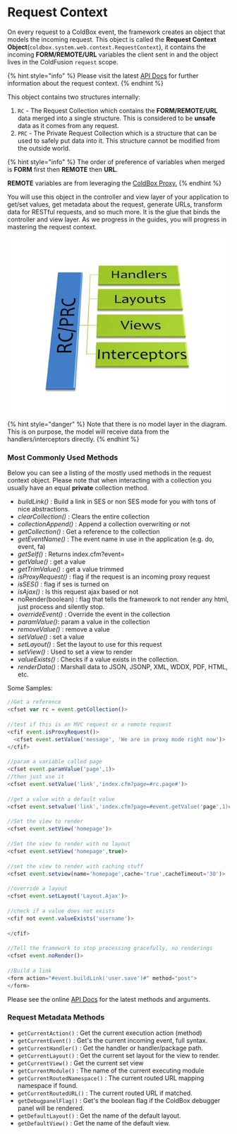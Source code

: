 # Request Context

On every request to a ColdBox event, the framework creates an object that models the incoming request. This object is called the **Request Context Object**\(`coldbox.system.web.context.RequestContext`\), it contains the incoming **FORM/REMOTE/URL** variables the client sent in and the object lives in the ColdFusion `request` scope. 

{% hint style="info" %}
Please visit the latest [API Docs](http://apidocs.ortussolutions.com/coldbox/current) for further information about the request context.
{% endhint %}

This object contains two structures internally:

1. `RC` - The Request Collection which contains the **FORM/REMOTE/URL** data merged into a single structure.  This is considered to be **unsafe** data as it comes from any request.
2. `PRC` - The Private Request Collection which is a structure that can be used to safely put data into it.  This structure cannot be modified from the outside world.

{% hint style="info" %}
The order of preference of variables when merged is **FORM** first then **REMOTE** then **URL**.

**REMOTE** variables are from leveraging the [ColdBox Proxy.](../digging-deeper/coldbox-proxy/)
{% endhint %}

You will use this object in the controller and view layer of your application to get/set values, get metadata about the request, generate URLs, transform data for RESTful requests, and so much more.  It is the glue that binds the controller and view layer.  As we progress in the guides, you will progress in mastering the request context.

![RC/PRC Data Super Highway](../.gitbook/assets/requestcollectiondatabus%20%281%29%20%281%29%20%281%29.jpg)

{% hint style="danger" %}
Note that there is no model layer in the diagram. This is on purpose, the model will receive data from the handlers/interceptors directly.
{% endhint %}

### Most Commonly Used Methods

Below you can see a listing of the mostly used methods in the request context object. Please note that when interacting with a collection you usually have an equal **private** collection method.

* _buildLink\(\)_ : Build a link in SES or non SES mode for you with tons of nice abstractions.
* _clearCollection\(\)_ : Clears the entire collection
* _collectionAppend\(\)_ : Append a collection overwriting or not
* _getCollection\(\)_ : Get a reference to the collection
* _getEventName\(\)_ : The event name in use in the application \(e.g. do, event, fa\)
* _getSelf\(\)_ : Returns index.cfm?event=
* _getValue\(\)_ : get a value
* _getTrimValue\(\)_ : get a value trimmed
* _isProxyRequest\(\)_ : flag if the request is an incoming proxy request
* _isSES\(\)_ : flag if ses is turned on
* _isAjax\(\)_ : Is this request ajax based or not
* noRender\(boolean\) : flag that tells the framework to not render any html, just process and silently stop.
* _overrideEvent\(\)_ : Override the event in the collection
* _paramValue\(\)_: param a value in the collection
* _removeValue\(\)_ : remove a value
* _setValue\(\)_ : set a value
* _setLayout\(\)_ : Set the layout to use for this request
* _setView\(\)_ : Used to set a view to render
* _valueExists\(\)_ : Checks if a value exists in the collection.
* _renderData\(\)_ : Marshall data to JSON, JSONP, XML, WDDX, PDF, HTML, etc.

Some Samples:

```javascript
//Get a reference
<cfset var rc = event.getCollection()>

//test if this is an MVC request or a remote request
<cfif event.isProxyRequest()>
  <cfset event.setValue('message', 'We are in proxy mode right now')>
</cfif>

//param a variable called page
<cfset event.paramValue('page',1)>
//then just use it
<cfset event.setValue('link','index.cfm?page=#rc.page#')>

//get a value with a default value
<cfset event.setvalue('link','index.cfm?page=#event.getValue('page',1)#')>

//Set the view to render
<cfset event.setView('homepage')>

//Set the view to render with no layout
<cfset event.setView('homepage',true)>

//set the view to render with caching stuff
<cfset event.setview(name='homepage',cache='true',cacheTimeout='30')>

//override a layout
<cfset event.setLayout('Layout.Ajax')>

//check if a value does not exists
<cfif not event.valueExists('username')>

</cfif>

//Tell the framework to stop processing gracefully, no renderings
<cfset event.noRender()>

//Build a link
<form action="#event.buildLink('user.save')#" method="post">
</form>
```

Please see the online [API Docs](http://apidocs.ortussolutions.com/coldbox/current) for the latest methods and arguments.

### Request Metadata Methods

* `getCurrentAction()` : Get the current execution action \(method\)
* `getCurrentEvent()` : Get's the current incoming event, full syntax.
* `getCurrentHandler()` : Get the handler or handler/package path.
* `getCurrentLayout()` : Get the current set layout for the view to render.
* `getCurrentView()` : Get the current set view
* `getCurrentModule()` : The name of the current executing module
* `getCurrentRoutedNamespace()` : The current routed URL mapping namespace if found.
* `getCurrentRoutedURL()` : The current routed URL if matched.
* `getDebugpanelFlag()` : Get's the boolean flag if the ColdBox debugger panel will be rendered.
* `getDefaultLayout()` : Get the name of the default layout.
* `getDefaultView()` : Get the name of the default view.

